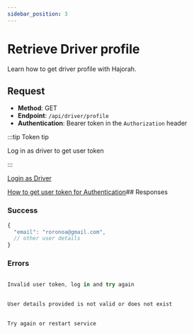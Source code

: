 ```yaml
---
sidebar_position: 3
---
```


# Retrieve Driver profile

Learn how to get driver profile with Hajorah.

## Request

- **Method**: GET
- **Endpoint**: `/api/driver/profile`
- **Authentication**: Bearer token in the `Authorization` header

:::tip Token tip

Log in as driver to get user token

:::

[Login as Driver](./login-driver.md) 

[How to get user token for Authentication](../intro.md#get-user-token-for-bearer-authentication)## Responses
### Success

```jsx title="code 201:  success"
{
  "email": "roronoa@gmail.com",
  // other user details
}
```

### Errors
```jsx title="code 401:  Authentication failed"
 
Invalid user token, log in and try again

```

```jsx title="code 404:  Not found"
 
User details provided is not valid or does not exist

```

```jsx title="code 500:  Internal Server Error"
 
Try again or restart service

```
